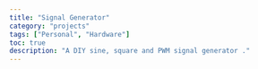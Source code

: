 ```yaml
---
title: "Signal Generator"
category: "projects"
tags: ["Personal", "Hardware"]
toc: true
description: "A DIY sine, square and PWM signal generator ."
---
```

